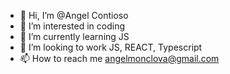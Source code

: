 - 👋 Hi, I’m @Angel Contioso
- 👀 I’m interested in coding
- 🌱 I’m currently learning JS
- 💞️ I’m looking to work  JS, REACT, Typescript
- 📫 How to reach me angelmonclova@gmail.com







<!---
Huck8/Huck8 is a ✨ special ✨ repository because its `README.md` (this file) appears on your GitHub profile.
You can click the Preview link to take a look at your changes.
--->
